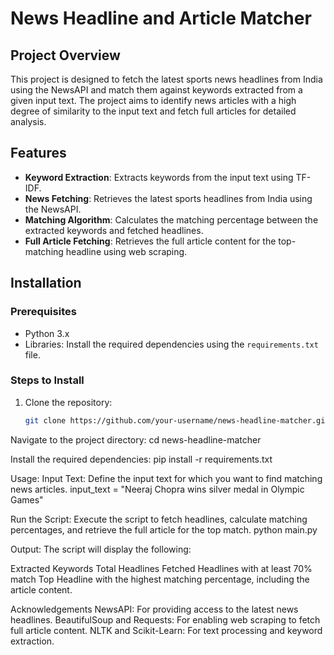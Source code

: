 # News Headline and Article Matcher

## Project Overview
This project is designed to fetch the latest sports news headlines from India using the NewsAPI and match them against keywords extracted from a given input text. The project aims to identify news articles with a high degree of similarity to the input text and fetch full articles for detailed analysis.

## Features
- **Keyword Extraction**: Extracts keywords from the input text using TF-IDF.
- **News Fetching**: Retrieves the latest sports headlines from India using the NewsAPI.
- **Matching Algorithm**: Calculates the matching percentage between the extracted keywords and fetched headlines.
- **Full Article Fetching**: Retrieves the full article content for the top-matching headline using web scraping.

## Installation
### Prerequisites
- Python 3.x
- Libraries: Install the required dependencies using the `requirements.txt` file.

### Steps to Install
1. Clone the repository:
   ```bash
   git clone https://github.com/your-username/news-headline-matcher.git

Navigate to the project directory:
cd news-headline-matcher

Install the required dependencies:
pip install -r requirements.txt

Usage:
Input Text: Define the input text for which you want to find matching news articles.
input_text = "Neeraj Chopra wins silver medal in Olympic Games"

Run the Script: Execute the script to fetch headlines, calculate matching percentages, and retrieve the full article for the top match.
python main.py

Output: The script will display the following:

Extracted Keywords
Total Headlines Fetched
Headlines with at least 70% match
Top Headline with the highest matching percentage, including the article content.

Acknowledgements
NewsAPI: For providing access to the latest news headlines.
BeautifulSoup and Requests: For enabling web scraping to fetch full article content.
NLTK and Scikit-Learn: For text processing and keyword extraction.
